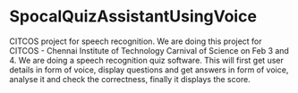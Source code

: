 # SpocalQuizAssistantUsingVoice
CITCOS project for speech recognition.
We are doing this project for CITCOS - Chennai Institute of Technology Carnival of Science on Feb 3 and 4.
We are doing a speech recognition quiz software.
This will first get user details in form of voice, display questions and get answers in form of voice, analyse it and check the correctness, finally it displays the score.
